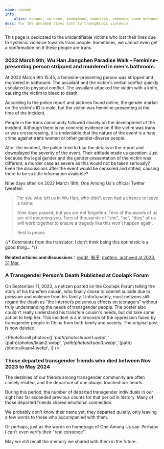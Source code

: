 ```yaml
---
name: noname
info:
    alias: noname, no name, anonymous, nameless, unknown, name unknown
desc: For the unnamed lives lost to transphobic violence.
---
```


This page is dedicated to the unidentifiable victims who lost their lives due to systemic violence towards trans people.
Sometimes, we cannot even get a confirmation on if these people are trans.

### 2022 March 9th, Wu Han Jiangchen Paradise Walk - Feminine-presenting person stripped and murdered in men's bathroom.

At 2022 March 9th 15:45, a feminine-presenting person was stripped and murdered in bathroom.
The assailant and the victim's verbal conflict quickly escalated to physical conflict.
The assailant attacked the victim with a knife, causing the victim to bleed to death.

According to the police report and pictures found online,
the gender marker on the victim's ID is male, but the victim was feminine-presenting at the time of the incident.

People in the trans community followed closely on the development of the incident.
Although there is no concrete evidence on if the victim was trans or was crossdressing,
it is undeniable that the nature of the event is a hate crime against trans women or other gender-diverse people.

After the incident, the police tried to blur the details in the report and downplayed the severity of the event.
Their attitude made us question:
Just because the legal gender and the gender-presentation of the victim was different, a murder case as severe as this would not be taken seriously?
Even the discussions after the event would be censored and stifled, causing there to be so little information available?

Nine days after, on 2022 March 18th, One Among Us's official Twitter tweeted:

> For you who left us in Wu Han, who didn't even had a chance to leave a name:
>
> Nine days passed,
> but you are not forgotten.
> Tens of thousands of us are still mourning you.
> Tens of thousands of "she", "he", "they" of us will work together to ensure a tragedy like this won't happen again.
>
> Rest in peace.

{/* Comments from the translator: I don't think being this optimistic is a good thing... */}

**Related articles and discussions**：[reddit](https://www.reddit.com/r/China_irl/comments/tb0sen/%E6%AD%A6%E6%B1%89%E5%A4%A9%E8%A1%97%E5%8F%91%E7%94%9F%E6%9D%80%E4%BA%BA%E6%A1%88%E7%96%91%E4%BC%BC%E6%98%AF%E5%AF%B9%E8%B7%A8%E6%80%A7%E5%88%AB%E5%A5%B3%E6%80%A7%E7%9A%84%E4%BB%87%E6%81%A8%E7%8A%AF%E7%BD%AA%E7%9B%B8%E5%85%B3%E8%AF%9D%E9%A2%98%E5%92%8C%E5%BE%AE%E5%8D%9A%E6%AD%A3%E8%A2%AB%E5%A4%A7%E9%87%8F%E5%88%A0%E9%99%A4/), [知乎](https://zhuanlan.zhihu.com/p/478944139), [matters, archived at 2023, 31 Mar.](https://web.archive.org/web/20230331121307/https://matters.news/@cprpoffice/254661-%E6%AD%A6%E6%B1%89%E5%A4%A9%E8%A1%97%E6%9D%80%E4%BA%BA%E6%A1%88%E5%88%9D%E6%AD%A5%E6%8E%A2%E7%A9%B6-%E6%AD%BB%E8%80%85%E5%88%B0%E5%BA%95%E6%98%AF%E4%B8%8D%E6%98%AF%E8%B7%A8%E6%80%A7%E5%88%AB%E5%A5%B3%E6%80%A7-bafyreicv5icunxpsd2jxfdfkxhk5p4waxyxge7c4cvektwtyzkjfqjoreu)

### A Transgender Person’s Death Published at Coolapk Forum

On September 11, 2023, a netizen posted on the Coolapk Forum telling the story of his transfem cousin, who finally chose to commit suicide due to pressure and violence from his family.
Unfortunately, most netizens still regard the death as “the Internet’s poisonous effects on teenagers” without truly understanding the needs of transgender people. The poster also couldn't really understand his transfem cousin's needs, but did take some action to help her. This incident is a microcosm of the oppression faced by transgender people in China from both family and society. The original post is now deleted.

<PhotoScroll photos={[ '${path}/photos/kuan1.webp', '${path}/photos/kuan2.webp', '${path}/photos/kuan3.webp', '${path} /photos/kuan4.webp', ]} />

### Those departed transgender friends who died between Nov 2023 to May 2024

The destinies of our friends among transgender community are often closely related,
and the departure of one always touched our hearts.

During this period, the number of departed transgender individuals in our sight has far exceeded previous counts for that period in history.
Many of those departed friends shared emotional connection.

We probably don't know their name yet,
they departed quietly,
only leaving a few words to those who accompanied with them.

Or perhaps, just as the words on homepage of One Among Us say: Perhaps I can't even verify their "real existence".

May we still recall the memory we shared with them in the future.
